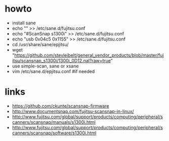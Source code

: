 # howto

* install sane
* echo "" >> /etc/sane.d/fujitsu.conf
* echo "#ScanSnap s1300i" >> /etc/sane.d/fujitsu.conf
* echo "usb 0x04c5 0x1155" >> /etc/sane.d/fujitsu.conf
* cd /usr/share/sane/epjitsu/
* wget "https://github.com/stevleibelt/general_vendor_products/blob/master/fujitsu/scansnap_s1300i/1300i_0D12.nal?raw=true"
* use simple-scan, sane or xsane
* vim /etc/sane.d/epjitsu.conf #if needed

# links

* https://github.com/ckunte/scansnap-firmware
* http://www.documentsnap.com/fujitsu-scansnap-in-linux/
* http://www.fujitsu.com/global/support/products/computing/peripheral/scanners/scansnap/manuals/s1300i.html
* http://www.fujitsu.com/global/support/products/computing/peripheral/scanners/scansnap/software/s1300i.html
